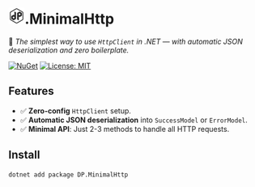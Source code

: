 ﻿

# ![alt text](https://raw.githubusercontent.com/danirzv/DP.MinimalHttp/main/docs/logo.32x32.png).MinimalHttp
🚀 *The simplest way to use `HttpClient` in .NET — with automatic JSON deserialization and zero boilerplate.*

[![NuGet](https://img.shields.io/nuget/v/DP.MinimalHttp.svg)](https://www.nuget.org/packages/DP.MinimalHttp)
[![License: MIT](https://img.shields.io/badge/License-MIT-blue.svg)](LICENSE)

## Features
- ✅ **Zero-config** `HttpClient` setup.
- ✅ **Automatic JSON deserialization** into `SuccessModel` or `ErrorModel`.
- ✅ **Minimal API**: Just 2-3 methods to handle all HTTP requests.

## Install
```bash
dotnet add package DP.MinimalHttp